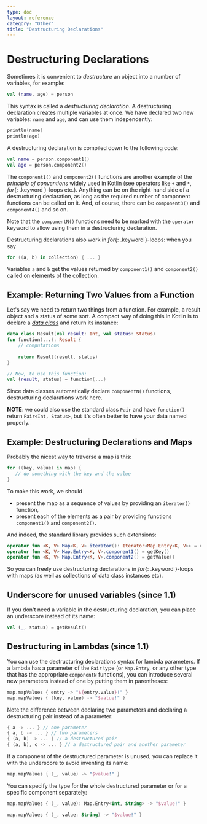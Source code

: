 ```yaml
---
type: doc
layout: reference
category: "Other"
title: "Destructuring Declarations"
---
```


# Destructuring Declarations

Sometimes it is convenient to _destructure_ an object into a number of variables, for example:

``` kotlin
val (name, age) = person 
```

This syntax is called a _destructuring declaration_. A destructuring declaration creates multiple variables at once.
We have declared two new variables: `name` and `age`, and can use them independently:
 
``` kotlin
println(name)
println(age)
```

A destructuring declaration is compiled down to the following code:

``` kotlin
val name = person.component1()
val age = person.component2()
```

The `component1()` and `component2()` functions are another example of the _principle of conventions_ widely used in Kotlin 
(see operators like `+` and `*`, *for*{: .keyword }-loops etc.). 
Anything can be on the right-hand side of a destructuring declaration, as long as the required number of component functions can be called on it.
And, of course, there can be `component3()` and `component4()` and so on.

Note that the `componentN()` functions need to be marked with the `operator` keyword to allow using them in a destructuring declaration.

Destructuring declarations also work in *for*{: .keyword }-loops: when you say

``` kotlin
for ((a, b) in collection) { ... }
```

Variables `a` and `b` get the values returned by `component1()` and `component2()` called on elements of the collection. 

## Example: Returning Two Values from a Function
 
Let's say we need to return two things from a function. For example, a result object and a status of some sort.
A compact way of doing this in Kotlin is to declare a [_data class_](data-classes.html) and return its instance:
 
``` kotlin
data class Result(val result: Int, val status: Status)
fun function(...): Result {
    // computations
    
    return Result(result, status)
}

// Now, to use this function:
val (result, status) = function(...)
```

Since data classes automatically declare `componentN()` functions, destructuring declarations work here.

**NOTE**: we could also use the standard class `Pair` and have `function()` return `Pair<Int, Status>`, 
but it's often better to have your data named properly.  

## Example: Destructuring Declarations and Maps

Probably the nicest way to traverse a map is this:

``` kotlin
for ((key, value) in map) {
   // do something with the key and the value
}
```

To make this work, we should 

* present the map as a sequence of values by providing an `iterator()` function,
* present each of the elements as a pair by providing functions `component1()` and `component2()`.
  
And indeed, the standard library provides such extensions:

``` kotlin
operator fun <K, V> Map<K, V>.iterator(): Iterator<Map.Entry<K, V>> = entrySet().iterator()
operator fun <K, V> Map.Entry<K, V>.component1() = getKey()
operator fun <K, V> Map.Entry<K, V>.component2() = getValue()
```  
  
So you can freely use destructuring declarations in *for*{: .keyword }-loops with maps (as well as collections of data class instances etc).

## Underscore for unused variables (since 1.1)

If you don't need a variable in the destructuring declaration, you can place an underscore instead of its name:

``` kotlin
val (_, status) = getResult()
```

## Destructuring in Lambdas (since 1.1)

You can use the destructuring declarations syntax for lambda parameters.
If a lambda has a parameter of the `Pair` type (or `Map.Entry`, or any other type that has the appropriate `componentN` functions), you can introduce several new parameters instead of one by putting them in parentheses:   

``` kotlin
map.mapValues { entry -> "${entry.value}!" }
map.mapValues { (key, value) -> "$value!" }
```

Note the difference between declaring two parameters and declaring a destructuring pair instead of a parameter:  

``` kotlin
{ a -> ... } // one parameter
{ a, b -> ... } // two parameters
{ (a, b) -> ... } // a destructured pair
{ (a, b), c -> ... } // a destructured pair and another parameter
```

If a component of the destructured parameter is unused, you can replace it with the underscore to avoid inventing its name:

``` kotlin
map.mapValues { (_, value) -> "$value!" }
```

You can specify the type for the whole destructured parameter or for a specific component separately:

``` kotlin
map.mapValues { (_, value): Map.Entry<Int, String> -> "$value!" }

map.mapValues { (_, value: String) -> "$value!" }
```